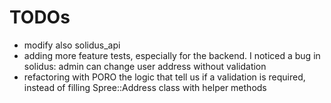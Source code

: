 # TODOs

* modify also solidus_api
* adding more feature tests, especially for the backend. I noticed a bug in solidus: admin can change user address without validation
* refactoring with PORO the logic that tell us if a validation is required, instead of filling Spree::Address class with helper methods
